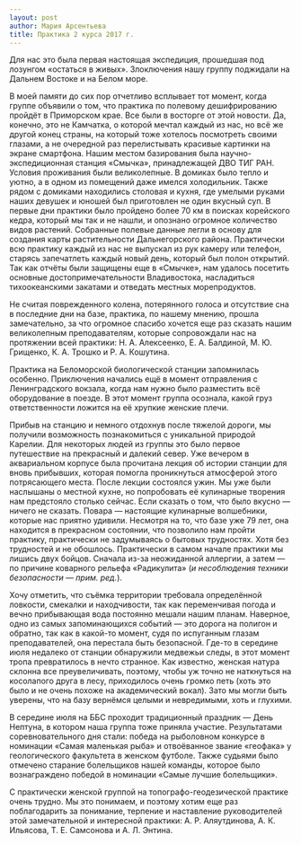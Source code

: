 ```yaml
---
layout: post
author: Мария Арсентьева
title: Практика 2 курса 2017 г.
---
```


Для нас это была первая настоящая экспедиция, прошедшая под лозунгом «остаться в живых». Злоключения нашу группу поджидали на Дальнем Востоке и на Белом море. 

В моей памяти до сих пор отчетливо всплывает тот момент, когда группе объявили о том, что практика по полевому дешифрированию пройдёт в Приморском крае. Все были в восторге от этой новости. Да, конечно, это не Камчатка, о которой мечтал каждый из нас, но всё же другой конец страны, на который тоже хотелось посмотреть своими глазами, а не очередной раз перелистывать красивые картинки на экране смартфона. Нашим местом базирования была научно-экспедиционная станция «Смычка», принадлежащей ДВО ТИГ РАН. Условия проживания были великолепные. В домиках  было тепло и уютно, а в одном из помещений даже имелся холодильник. Также рядом с домиками находились столовая и кухня, где умелыми руками наших девушек и юношей был приготовлен не один вкусный суп. В первые дни практики было пройдено более 70 км в поисках корейского кедра, который мы так и не нашли, и опознано огромное количество видов растений. Собранные полевые данные легли в основу для создания карты растительности Дальнегорского района. Практически всю практику каждый из нас не выпускал из рук камеру или телефон, старясь запечатлеть каждый новый день, который был полон открытий. Так как отчёты были защищены еще в «Смычке», нам удалось посетить основные достопримечательности Владивостока, насладиться тихоокеанскими закатами и отведать местных морепродуктов.

Не считая поврежденного колена, потерянного голоса и отсутствие сна в последние дни на базе, практика, по нашему мнению, прошла замечательно, за что огромное спасибо хочется еще раз сказать нашим великолепным преподавателям, которые сопровождали нас на протяжении всей практики: Н. А. Алексеенко, Е. А. Балдиной, М. Ю. Грищенко, К. А. Трошко и Р. А. Кошутина.

Практика на Беломорской биологической станции запомнилась особенно. Приключения начались ещё в момент отправления с Ленинградского вокзала, когда нам нужно было разместить всё оборудование в поезде. В этот момент группа осознала, какой груз ответственности ложится на её хрупкие женские плечи. 

Прибыв на станцию и немного отдохнув после тяжелой дороги, мы получили возможность познакомиться с уникальной природой Карелии. Для некоторых людей из группы это было первое путешествие на прекрасный и далекий север. Уже вечером в аквариальном корпусе была прочитана лекция об истории станции для вновь прибывших, которая помогла проникнуться атмосферой этого потрясающего места. После лекции состоялся ужин. Мы уже были наслышаны о местной кухне, но попробовать её кулинарные творения нам предстояло столько сейчас. Если сказать о том, что было вкусно — ничего не сказать. Повара — настоящие кулинарные волшебники, которые нас приятно удивили. Несмотря на то, что базе уже 79 лет, она находится в прекрасном состоянии, что позволило нам пройти практику, практически не задумываясь о бытовых трудностях. Хотя без трудностей и не обошлось. Практически в самом начале практики мы лишись двух бойцов. Сначала из-за неожиданной аллергии, а затем — по причине коварного рельефа «Радикулита» (*и несоблюдения техники безопасности — прим. ред.*). 

Хочу отметить, что съёмка территории требовала определённой ловкости, смекалки и находчивости, так как переменчивая погода и вечно прибывающая вода постоянно мешали нашим планам. Наверное, одно из самых запоминающихся событий — это дорога на полигон и обратно, так как в какой-то момент, судя по испуганным глазам преподавателей, она перестала быть безопасной. Где-то в середине июля недалеко от станции обнаружили медвежьи следы, в этот момент тропа превратилось в нечто странное. Как известно, женская натура склонна все преувеличивать, поэтому, чтобы уж точно не наткнуться на косолапого друга в лесу, приходилось очень громко петь (хоть это было и не очень похоже на академический вокал). Зато мы могли быть уверены, что на базу вернёмся целыми и невредимыми, хоть и глухими.

В середине июля на ББС проходит традиционный праздник — День Нептуна, в котором наша группа тоже приняла участие. Результатами соревновательного дня стали: победа на рыболовном конкурсе в номинации «Самая маленькая рыба» и отвоёванное звание «геофака» у геологического факультета в женском футболе. Также судьями было отмечено старание болельщиков нашей команды, которое было вознаграждено победой в номинации «Самые лучшие болельщики». 

С практически женской группой на топографо-геодезической практике очень трудно. Мы это понимаем, и поэтому хотим еще раз поблагодарить за понимание, терпение и наставление руководителей этой замечательной и интересной практики: А. Р. Аляутдинова, А. К. Ильясова, Т. Е. Самсонова и А. Л. Энтина.
